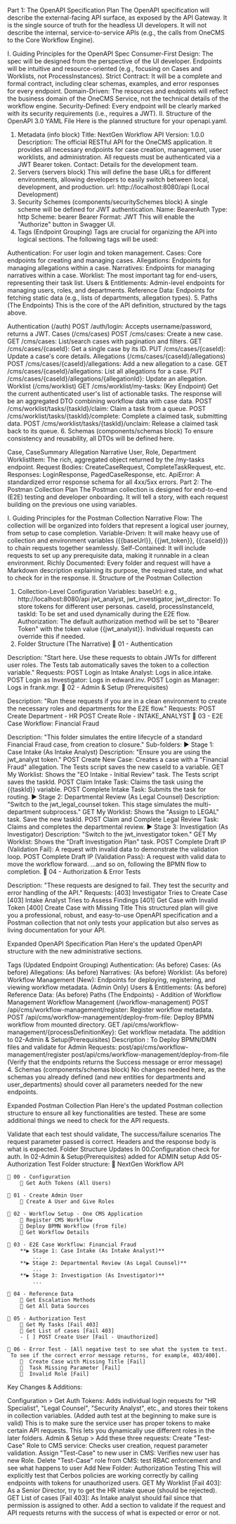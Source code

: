 Part 1: The OpenAPI Specification Plan
The OpenAPI specification will describe the external-facing API surface, as exposed by the API Gateway. It is the single source of truth for the headless UI developers. It will not describe the internal, service-to-service APIs (e.g., the calls from OneCMS to the Core Workflow Engine).

I. Guiding Principles for the OpenAPI Spec
Consumer-First Design: The spec will be designed from the perspective of the UI developer. Endpoints will be intuitive and resource-oriented (e.g., focusing on Cases and Worklists, not ProcessInstances).
Strict Contract: It will be a complete and formal contract, including clear schemas, examples, and error responses for every endpoint.
Domain-Driven: The resources and endpoints will reflect the business domain of the OneCMS Service, not the technical details of the workflow engine.
Security-Defined: Every endpoint will be clearly marked with its security requirements (i.e., requires a JWT).
II. Structure of the OpenAPI 3.0 YAML File
Here is the planned structure for your openapi.yaml.

1. Metadata (info block)
Title: NextGen Workflow API
Version: 1.0.0
Description: The official RESTful API for the OneCMS application. It provides all necessary endpoints for case creation, management, user worklists, and administration. All requests must be authenticated via a JWT Bearer token.
Contact: Details for the development team.
2. Servers (servers block)
This will define the base URLs for different environments, allowing developers to easily switch between local, development, and production.
url: http://localhost:8080/api (Local Development)
3. Security Schemes (components/securitySchemes block)
A single scheme will be defined for JWT authentication.
Name: BearerAuth
Type: http
Scheme: bearer
Bearer Format: JWT
This will enable the "Authorize" button in Swagger UI.
4. Tags (Endpoint Grouping)
Tags are crucial for organizing the API into logical sections. The following tags will be used:

Authentication: For user login and token management.
Cases: Core endpoints for creating and managing cases.
Allegations: Endpoints for managing allegations within a case.
Narratives: Endpoints for managing narratives within a case.
Worklist: The most important tag for end-users, representing their task list.
Users & Entitlements: Admin-level endpoints for managing users, roles, and departments.
Reference Data: Endpoints for fetching static data (e.g., lists of departments, allegation types).
5. Paths (The Endpoints)
This is the core of the API definition, structured by the tags above.

Authentication (/auth)
POST /auth/login: Accepts username/password, returns a JWT.
Cases (/cms/cases)
POST /cms/cases: Create a new case.
GET /cms/cases: List/search cases with pagination and filters.
GET /cms/cases/{caseId}: Get a single case by its ID.
PUT /cms/cases/{caseId}: Update a case's core details.
Allegations (/cms/cases/{caseId}/allegations)
POST /cms/cases/{caseId}/allegations: Add a new allegation to a case.
GET /cms/cases/{caseId}/allegations: List all allegations for a case.
PUT /cms/cases/{caseId}/allegations/{allegationId}: Update an allegation.
Worklist (/cms/worklist)
GET /cms/worklist/my-tasks: (Key Endpoint) Get the current authenticated user's list of actionable tasks. The response will be an aggregated DTO combining workflow data with case data.
POST /cms/worklist/tasks/{taskId}/claim: Claim a task from a queue.
POST /cms/worklist/tasks/{taskId}/complete: Complete a claimed task, submitting data.
POST /cms/worklist/tasks/{taskId}/unclaim: Release a claimed task back to its queue.
6. Schemas (components/schemas block)
To ensure consistency and reusability, all DTOs will be defined here.

Case, CaseSummary
Allegation
Narrative
User, Role, Department
WorklistItem: The rich, aggregated object returned by the /my-tasks endpoint.
Request Bodies: CreateCaseRequest, CompleteTaskRequest, etc.
Responses: LoginResponse, PagedCaseResponse, etc.
ApiError: A standardized error response schema for all 4xx/5xx errors.
Part 2: The Postman Collection Plan
The Postman collection is designed for end-to-end (E2E) testing and developer onboarding. It will tell a story, with each request building on the previous one using variables.

I. Guiding Principles for the Postman Collection
Narrative Flow: The collection will be organized into folders that represent a logical user journey, from setup to case completion.
Variable-Driven: It will make heavy use of collection and environment variables ({{baseUrl}}, {{jwt_token}}, {{caseId}}) to chain requests together seamlessly.
Self-Contained: It will include requests to set up any prerequisite data, making it runnable in a clean environment.
Richly Documented: Every folder and request will have a Markdown description explaining its purpose, the required state, and what to check for in the response.
II. Structure of the Postman Collection
1. Collection-Level Configuration
Variables:
baseUrl: e.g., http://localhost:8080/api
jwt_analyst, jwt_investigator, jwt_director: To store tokens for different user personas.
caseId, processInstanceId, taskId: To be set and used dynamically during the E2E flow.
Authorization: The default authorization method will be set to "Bearer Token" with the token value {{jwt_analyst}}. Individual requests can override this if needed.
2. Folder Structure (The Narrative)
📁 01 - Authentication

Description: "Start here. Use these requests to obtain JWTs for different user roles. The Tests tab automatically saves the token to a collection variable."
Requests:
POST Login as Intake Analyst: Logs in alice.intake.
POST Login as Investigator: Logs in edward.inv.
POST Login as Manager: Logs in frank.mgr.
📁 02 - Admin & Setup (Prerequisites)

Description: "Run these requests if you are in a clean environment to create the necessary roles and departments for the E2E flow."
Requests:
POST Create Department - HR
POST Create Role - INTAKE_ANALYST
📁 03 - E2E Case Workflow: Financial Fraud

Description: "This folder simulates the entire lifecycle of a standard Financial Fraud case, from creation to closure."
Sub-folders:
▶️ Stage 1: Case Intake (As Intake Analyst)
Description: "Ensure you are using the jwt_analyst token."
POST Create New Case: Creates a case with a "Financial Fraud" allegation. The Tests script saves the new caseId to a variable.
GET My Worklist: Shows the "EO Intake - Initial Review" task. The Tests script saves the taskId.
POST Claim Intake Task: Claims the task using the {{taskId}} variable.
POST Complete Intake Task: Submits the task for routing.
▶️ Stage 2: Departmental Review (As Legal Counsel)
Description: "Switch to the jwt_legal_counsel token. This stage simulates the multi-department subprocess."
GET My Worklist: Shows the "Assign to LEGAL" task. Save the new taskId.
POST Claim and Complete Legal Review Task: Claims and completes the departmental review.
▶️ Stage 3: Investigation (As Investigator)
Description: "Switch to the jwt_investigator token."
GET My Worklist: Shows the "Draft Investigation Plan" task.
POST Complete Draft IP (Validation Fail): A request with invalid data to demonstrate the validation loop.
POST Complete Draft IP (Validation Pass): A request with valid data to move the workflow forward.
...and so on, following the BPMN flow to completion.
📁 04 - Authorization & Error Tests

Description: "These requests are designed to fail. They test the security and error handling of the API."
Requests:
[403] Investigator Tries to Create Case
[403] Intake Analyst Tries to Assess Findings
[401] Get Case with Invalid Token
[400] Create Case with Missing Title
This structured plan will give you a professional, robust, and easy-to-use OpenAPI specification and a Postman collection that not only tests your application but also serves as living documentation for your API.

Expanded OpenAPI Specification Plan
Here's the updated OpenAPI structure with the new administrative sections.

Tags (Updated Endpoint Grouping)
Authentication: (As before)
Cases: (As before)
Allegations: (As before)
Narratives: (As before)
Worklist: (As before)
Workflow Management (New): Endpoints for deploying, registering, and viewing workflow metadata. (Admin Only)
Users & Entitlements: (As before)
Reference Data: (As before)
Paths (The Endpoints) - Addition of Workflow Management
Workflow Management (/workflow-management)
POST /api/cms/workflow-management/register: Register workflow metadata.
POST /api/cms/workflow-management/deploy-from-file: Deploy BPMN workflow from mounted directory.
GET /api/cms/workflow-management/{processDefinitionKey}: Get workflow metadata.
The addition to 02-Admin & Setup(Prerequisites)
Description : To Deploy BPMN/DMN files and validate for Admin
Requests:
post/api/cms/workflow-management/register
post/api/cms/workflow-management/deploy-from-file
(Verify that the endpoints returns the Success message or error message)
4. Schemas (components/schemas block)
No changes needed here, as the schemas you already defined (and new entities for departments and user_departments) should cover all parameters needed for the new endpoints.

Expanded Postman Collection Plan
Here's the updated Postman collection structure to ensure all key functionalities are tested.
These are some additional things we need to check for the API requests.

Validate that each test should validate,
The success/failure scenarios
The request parameter passed is correct.
Headers and the response body is what is expected.
Folder Structure Updates
In 00.Configuration check for auth.
In 02-Admin & Setup(Prerequisites) added for ADMIN setup
Add 05-Authorization Test
Folder structure:
📁 NextGen Workflow API

    📁 00 - Configuration
        📄 Get Auth Tokens (All Users)

    📁 01 - Create Admin User
        📄 Create A User and Give Roles

    📁 02 - Workflow Setup - One CMS Application
        📄 Register CMS Workflow 
        📄 Deploy BPMN Workflow (from file)
        📄 Get Workflow Details

    📁 03 - E2E Case Workflow: Financial Fraud
        **▶️ Stage 1: Case Intake (As Intake Analyst)**
            ...
        **▶️ Stage 2: Departmental Review (As Legal Counsel)**
            ...
        **▶️ Stage 3: Investigation (As Investigator)**
            ...

    📁 04 - Reference Data
        📄 Get Escalation Methods
        📄 Get All Data Sources

    📁 05 - Authorization Test
        📄 Get My Tasks [Fail 403]
        📄 Get List of cases [Fail 403]
        - [ ] POST Create User [Fail - Unauthorized]

    📁 06 - Error Test - [All negative test to see what the system to test.
     To see if the correct error message returns, for example, 403/400].
        📄  Create Case with Missing Title [Fail]
        📄  Task Missing Parameter [Fail]
        📄  Invalid Role [Fail]
Key Changes & Additions:

Configuration > Get Auth Tokens:
Adds individual login requests for "HR Specialist", "Legal Counsel", "Security Analyst", etc., and stores their tokens in collection variables. (Added auth test at the beginning to make sure is valid)
This is to make sure the service user has proper tokens to make certain API requests.
This lets you dynamically use different roles in the later folders.
Admin & Setup > Add these three requests:
Create "Test-Case" Role to CMS service: Checks user creation, request parameter validation.
Assign "Test-Case" to new user in CMS: Verifies new user has new Role.
Delete "Test-Case" role from CMS: test RBAC enforcement and see what happens to user
Add New Folder: Authorization Testing
This will explicitly test that Cerbos policies are working correctly by calling endpoints with tokens for unauthorized users.
GET My Worklist [Fail 403]: As a Senior Director, try to get the HR intake queue (should be rejected).
GET List of cases [Fail 403]: As Intake analyst should fail since that permission is assigned to other.
Add a section to validate if the request and API requests returns with the success of what is expected or error or not.